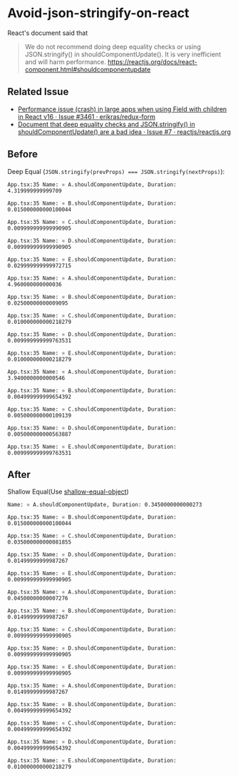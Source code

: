 # Avoid-json-stringify-on-react

React's document said that

> We do not recommend doing deep equality checks or using JSON.stringify() in shouldComponentUpdate(). It is very inefficient and will harm performance.
> https://reactjs.org/docs/react-component.html#shouldcomponentupdate

## Related Issue

- [Performance issue (crash) in large apps when using Field with children in React v16 · Issue #3461 · erikras/redux-form](https://github.com/erikras/redux-form/issues/3461)
- [Document that deep equality checks and JSON.stringify() in shouldComponentUpdate() are a bad idea · Issue #7 · reactjs/reactjs.org](https://github.com/reactjs/reactjs.org/issues/7)

## Before

Deep Equal (`JSON.stringify(prevProps) === JSON.stringify(nextProps)`):

```
App.tsx:35 Name: ⚛ A.shouldComponentUpdate, Duration: 4.319999999999709

App.tsx:35 Name: ⚛ B.shouldComponentUpdate, Duration: 0.015000000000100044

App.tsx:35 Name: ⚛ C.shouldComponentUpdate, Duration: 0.009999999999990905

App.tsx:35 Name: ⚛ D.shouldComponentUpdate, Duration: 0.009999999999990905

App.tsx:35 Name: ⚛ E.shouldComponentUpdate, Duration: 0.029999999999972715

App.tsx:35 Name: ⚛ A.shouldComponentUpdate, Duration: 4.960000000000036

App.tsx:35 Name: ⚛ B.shouldComponentUpdate, Duration: 0.02500000000009095

App.tsx:35 Name: ⚛ C.shouldComponentUpdate, Duration: 0.010000000000218279

App.tsx:35 Name: ⚛ D.shouldComponentUpdate, Duration: 0.009999999999763531

App.tsx:35 Name: ⚛ E.shouldComponentUpdate, Duration: 0.010000000000218279

App.tsx:35 Name: ⚛ A.shouldComponentUpdate, Duration: 3.9400000000000546

App.tsx:35 Name: ⚛ B.shouldComponentUpdate, Duration: 0.004999999999654392

App.tsx:35 Name: ⚛ C.shouldComponentUpdate, Duration: 0.005000000000109139

App.tsx:35 Name: ⚛ D.shouldComponentUpdate, Duration: 0.005000000000563887

App.tsx:35 Name: ⚛ E.shouldComponentUpdate, Duration: 0.009999999999763531
```


## After

Shallow Equal(Use [shallow-equal-object](https://github.com/azu/shallow-equal-object "shallow-equal-object"))

```
Name: ⚛ A.shouldComponentUpdate, Duration: 0.3450000000000273

App.tsx:35 Name: ⚛ B.shouldComponentUpdate, Duration: 0.015000000000100044

App.tsx:35 Name: ⚛ C.shouldComponentUpdate, Duration: 0.035000000000081855

App.tsx:35 Name: ⚛ D.shouldComponentUpdate, Duration: 0.01499999999987267

App.tsx:35 Name: ⚛ E.shouldComponentUpdate, Duration: 0.009999999999990905

App.tsx:35 Name: ⚛ A.shouldComponentUpdate, Duration: 0.04500000000007276

App.tsx:35 Name: ⚛ B.shouldComponentUpdate, Duration: 0.01499999999987267

App.tsx:35 Name: ⚛ C.shouldComponentUpdate, Duration: 0.009999999999990905

App.tsx:35 Name: ⚛ D.shouldComponentUpdate, Duration: 0.009999999999990905

App.tsx:35 Name: ⚛ E.shouldComponentUpdate, Duration: 0.009999999999990905

App.tsx:35 Name: ⚛ A.shouldComponentUpdate, Duration: 0.01499999999987267

App.tsx:35 Name: ⚛ B.shouldComponentUpdate, Duration: 0.004999999999654392

App.tsx:35 Name: ⚛ C.shouldComponentUpdate, Duration: 0.004999999999654392

App.tsx:35 Name: ⚛ D.shouldComponentUpdate, Duration: 0.004999999999654392

App.tsx:35 Name: ⚛ E.shouldComponentUpdate, Duration: 0.010000000000218279
```

